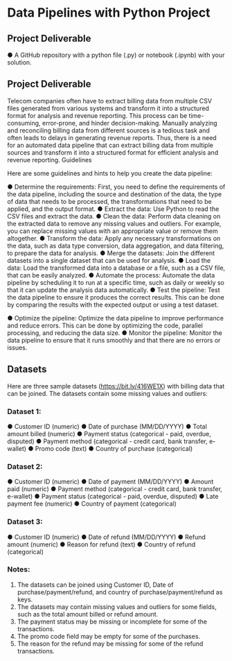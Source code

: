 # Data Pipelines with Python Project
## Project Deliverable

● A GitHub repository with a python file (.py) or notebook (.ipynb) with your solution.

## Project Deliverable
Telecom companies often have to extract billing data from multiple CSV files generated from various systems and transform it into a structured format for analysis and revenue reporting. This process can be time-consuming, error-prone, and hinder decision-making. Manually analyzing and reconciling billing data from different sources is a tedious task and often leads to delays in generating revenue reports. Thus, there is a need for an automated data pipeline that can extract billing data from multiple sources and transform it into a structured format for efficient analysis and revenue reporting.
Guidelines

Here are some guidelines and hints to help you create the data pipeline:

● Determine the requirements: First, you need to define the requirements of the data pipeline, including the source and destination of the data, the type of data that needs to be processed, the transformations that need to be applied, and the output format.
● Extract the data: Use Python to read the CSV files and extract the data.
● Clean the data: Perform data cleaning on the extracted data to remove any missing
values and outliers. For example, you can replace missing values with an appropriate
value or remove them altogether.
● Transform the data: Apply any necessary transformations on the data, such as data
type conversion, data aggregation, and data filtering, to prepare the data for analysis.
● Merge the datasets: Join the different datasets into a single dataset that can be used for
analysis.
● Load the data: Load the transformed data into a database or a file, such as a CSV file,
that can be easily analyzed.
● Automate the process: Automate the data pipeline by scheduling it to run at a specific
time, such as daily or weekly so that it can update the analysis data automatically.
● Test the pipeline: Test the data pipeline to ensure it produces the correct results. This can be done by comparing the results with the expected output or using a test dataset.

 ● Optimize the pipeline: Optimize the data pipeline to improve performance and reduce errors. This can be done by optimizing the code, parallel processing, and reducing the data size.
● Monitor the pipeline: Monitor the data pipeline to ensure that it runs smoothly and that there are no errors or issues.

## Datasets

Here are three sample datasets (https://bit.ly/416WE1X) with billing data that can be joined. The datasets contain some missing values and outliers:
### Dataset 1:
● Customer ID (numeric)
● Date of purchase (MM/DD/YYYY)
● Total amount billed (numeric)
● Payment status (categorical - paid, overdue, disputed)
● Payment method (categorical - credit card, bank transfer, e-wallet)
● Promo code (text)
● Country of purchase (categorical)
### Dataset 2:
● Customer ID (numeric)
● Date of payment (MM/DD/YYYY)
● Amount paid (numeric)
● Payment method (categorical - credit card, bank transfer, e-wallet)
● Payment status (categorical - paid, overdue, disputed)
● Late payment fee (numeric)
● Country of payment (categorical)
### Dataset 3:
● Customer ID (numeric)
● Date of refund (MM/DD/YYYY)
● Refund amount (numeric)
● Reason for refund (text)
● Country of refund (categorical)

### Notes:
1. The datasets can be joined using Customer ID, Date of purchase/payment/refund, and country of purchase/payment/refund as keys.
2. The datasets may contain missing values and outliers for some fields, such as the total amount billed or refund amount.
3. The payment status may be missing or incomplete for some of the transactions.
4. The promo code field may be empty for some of the purchases.
5. The reason for the refund may be missing for some of the refund transactions.
 
